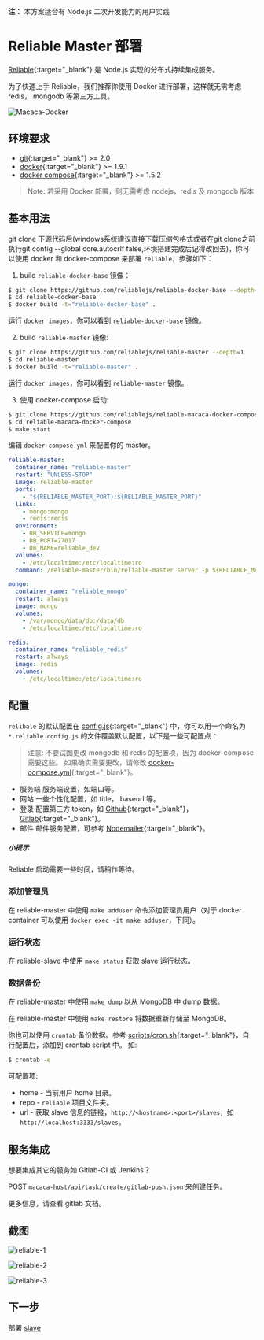**注：** 本方案适合有 Node.js 二次开发能力的用户实践

# Reliable Master 部署

[Reliable](//reliablejs.github.io/){:target="_blank"} 是 Node.js 实现的分布式持续集成服务。

为了快速上手 Reliable，我们推荐你使用 Docker 进行部署，这样就无需考虑 redis， mongodb 等第三方工具。

![Macaca-Docker](http://ww2.sinaimg.cn/large/6d308bd9gw1f5scrp1p4rj20rs0gatbj.jpg)

## 环境要求

- [git](http://git-scm.com/){:target="_blank"} >= 2.0
- [docker](//www.docker.com/){:target="_blank"} >= 1.9.1
- [docker compose](//www.docker.com/products/docker-compose){:target="_blank"} >= 1.5.2

> Note: 若采用 Docker 部署，则无需考虑 nodejs，redis 及 mongodb 版本

## 基本用法

git clone 下源代码后(windows系统建议直接下载压缩包格式或者在git clone之前执行git config --global core.autocrlf false,环境搭建完成后记得改回去)，你可以使用 docker 和 docker-compose 来部署 `reliable`，步骤如下：

1) build `reliable-docker-base` 镜像：

```bash
$ git clone https://github.com/reliablejs/reliable-docker-base --depth=1
$ cd reliable-docker-base
$ docker build -t="reliable-docker-base" .
```

运行 `docker images`，你可以看到 `reliable-docker-base` 镜像。

2) build `reliable-master` 镜像:

```bash
$ git clone https://github.com/reliablejs/reliable-master --depth=1
$ cd reliable-master
$ docker build -t="reliable-master" .
```

运行 `docker images`，你可以看到 `reliable-master` 镜像。

3) 使用 docker-compose 启动:

```bash
$ git clone https://github.com/reliablejs/reliable-macaca-docker-compose.git --depth=1
$ cd reliable-macaca-docker-compose
$ make start
```

编辑 `docker-compose.yml` 来配置你的 master。

```yml
reliable-master:
  container_name: "reliable-master"
  restart: "UNLESS-STOP"
  image: reliable-master
  ports:
    - "${RELIABLE_MASTER_PORT}:${RELIABLE_MASTER_PORT}"
  links:
    - mongo:mongo
    - redis:redis
  environment:
    - DB_SERVICE=mongo
    - DB_PORT=27017
    - DB_NAME=reliable_dev
  volumes:
    - /etc/localtime:/etc/localtime:ro
  command: /reliable-master/bin/reliable-master server -p ${RELIABLE_MASTER_PORT} --verbose

mongo:
  container_name: "reliable_mongo"
  restart: always
  image: mongo
  volumes:
    - /var/mongo/data/db:/data/db
    - /etc/localtime:/etc/localtime:ro

redis:
  container_name: "reliable_redis"
  restart: always
  image: redis
  volumes:
    - /etc/localtime:/etc/localtime:ro
```

## 配置

`relibale` 的默认配置在 [config.js](//github.com/reliablejs/reliable-master/blob/master/common/config.js){:target="_blank"} 中，你可以用一个命名为 `*.reliable.config.js` 的文件覆盖默认配置，以下是一些可配置点：

> 注意: 不要试图更改 mongodb 和 redis 的配置项，因为 docker-compose 需要这些。 如果确实需要更改，请修改 [docker-compose.yml](//github.com/reliablejs/reliable-macaca-docker-compose/blob/master/docker-compose.yml){:target="_blank"}。

- 服务端
  服务端设置，如端口等。
- 网站
  一些个性化配置，如 title， baseurl 等。
- 登录
  配置第三方 token，如 [Github](//github.com/){:target="_blank"}，[Gitlab](//gitlab.com){:target="_blank"}。
- 邮件
  邮件服务配置，可参考 [Nodemailer](//github.com/nodemailer/nodemailer){:target="_blank"}。

##### 小提示

Reliable 启动需要一些时间，请稍作等待。

### 添加管理员

在 reliable-master 中使用 `make adduser` 命令添加管理员用户（对于 docker container 可以使用 `docker exec -it make adduser`，下同）。

### 运行状态

在 reliable-slave 中使用 `make status` 获取 slave 运行状态。

### 数据备份

在 reliable-master 中使用 `make dump` 以从 MongoDB 中 dump 数据。

在 reliable-master 中使用 `make restore` 将数据重新存储至 MongoDB。

你也可以使用 `crontab` 备份数据。参考 [scripts/cron.sh](//github.com/reliablejs/reliable-master/blob/master/scripts/cron.sh){:target="_blank"}，自行配置后，添加到 crontab script 中。 如:

```bash
$ crontab -e
```

可配置项:

- home - 当前用户 home 目录。
- repo - `reliable` 项目文件夹。
- url - 获取 slave 信息的链接，`http://<hostname>:<port>/slaves`，如 `http://localhost:3333/slaves`。

## 服务集成

想要集成其它的服务如 Gitlab-CI 或 Jenkins？

POST `macaca-host/api/task/create/gitlab-push.json` 来创建任务。

更多信息，请查看 gitlab 文档。

## 截图

![reliable-1](http://ww1.sinaimg.cn/large/6d308bd9gw1f1ygp19gllj20xl0oldna.jpg)

![reliable-2](http://ww3.sinaimg.cn/large/6d308bd9gw1f1ygp26ocej20wr0j2tcz.jpg)

![reliable-3](http://ww4.sinaimg.cn/large/6d308bd9gw1f1yr1jy4ohj20qj0jzgn4.jpg)

## 下一步

部署 [slave](/zh/slave-deployment)
